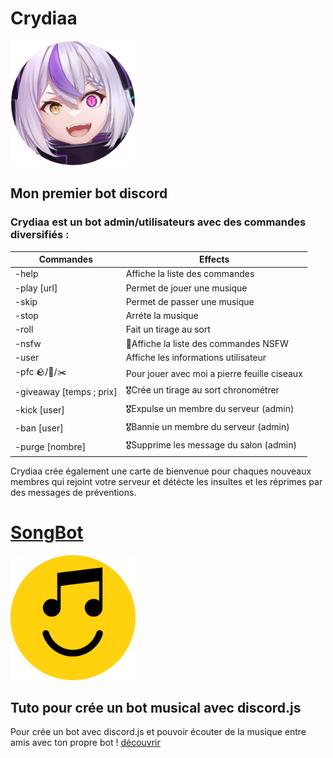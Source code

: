 # Crydiaa

<img style="height:200px; with:200px;" src="Crydiaa.png">

## Mon premier bot discord
### Crydiaa est un bot admin/utilisateurs avec des commandes diversifiés :

| Commandes  | Effects |
| ------------- | ------------- |
| -help  |  Affiche la liste des commandes  |
| -play [url]  |  Permet de jouer une musique  |
| -skip  |  Permet de passer une musique  |
| -stop  |  Arréte la musique  |
| -roll  |  Fait un tirage au sort  |
| -nsfw  | 🔞Affiche la liste des commandes NSFW  |
| -user  |  Affiche les informations utilisateur  |
| -pfc 🪨/📃/✂️  |  Pour jouer avec moi a pierre feuille ciseaux  |
| -giveaway [temps ; prix] |  🎖️Crée un tirage au sort chronométrer  |
| -kick [user]  | 🎖️Expulse un membre du serveur (admin)  |
| -ban [user]  | 🎖️Bannie un membre du serveur (admin)  |
| -purge [nombre]  | 🎖️Supprime les message du salon (admin)  |

Crydiaa crée également une carte de bienvenue pour chaques nouveaux membres qui rejoint votre serveur et détécte les insultes et les réprimes par des messages de préventions.

# [SongBot](https://github.com/Woulfty/SongBot)

<img style="height:200px; with:200px;" src="songbot.png">

## Tuto pour crée un bot musical avec discord.js

Pour crée un bot avec discord.js et pouvoir écouter de la musique entre amis avec ton propre bot !
[découvrir](https://github.com/Woulfty/SongBot)
